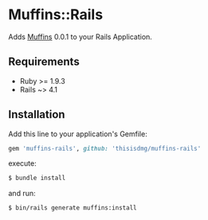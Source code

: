 # Muffins::Rails

Adds [Muffins](https://github.com/thisisdmg/muffins "Muffins") 0.0.1 to your Rails Application.

## Requirements

- Ruby >= 1.9.3
- Rails ~> 4.1

## Installation

Add this line to your application's Gemfile:

```ruby
gem 'muffins-rails', github: 'thisisdmg/muffins-rails'
```

execute:

```sh
$ bundle install
```

and run:

```sh
$ bin/rails generate muffins:install
```
